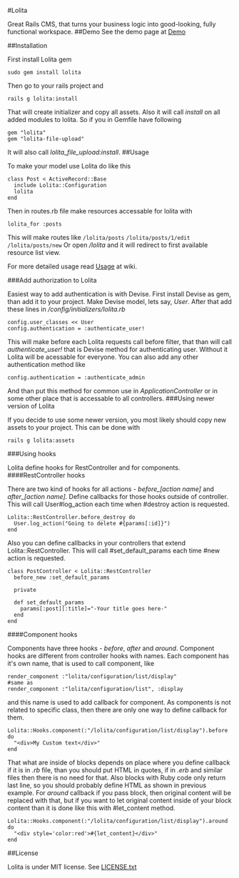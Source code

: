 #Lolita

Great Rails CMS, that turns your business logic into good-looking, fully functional workspace.
##Demo
See the demo page at [Demo](http://lolita-demo.ithouse.lv)

##Installation

First install Lolita gem
  
    sudo gem install lolita

Then go to your rails project and 
  
    rails g lolita:install

That will create initializer and copy all assets.
Also it will call *install* on all added modules to lolita. 
So if you in Gemfile have following
  
    gem "lolita"
    gem "lolita-file-upload"
It will also call *lolita_file_upload:install*.
##Usage
 
To make your model use Lolita do like this

    class Post < ActiveRecord::Base
      include Lolita::Configuration
      lolita
    end
Then in routes.rb file make resources accessable for lolita with  
  
    lolita_for :posts
This will make routes like
  `/lolita/posts`
  `/lolita/posts/1/edit`
  `/lolita/posts/new`
Or open */lolita* and it will redirect to first available resource list view.

For more detailed usage read [Usage](https://github.com/ithouse/lolita/wiki/Usage) at wiki.

###Add authorization to Lolita

Easiest way to add authentication is with Devise. First install Devise as gem, than add it to your project.
Make Devise model, lets say, *User*. After that add these lines in */config/initializers/lolita.rb*

    config.user_classes << User
    config.authentication = :authenticate_user!
This will make before each Lolita requests call before filter, that than will call *authenticate_user!*
that is Devise method for authenticating user. Without it Lolita will be acessable for everyone.
You can also add any other authentication method like
  
    config.authentication = :authenticate_admin
And than put this method for common use in *ApplicationController* or in some other place that is accessable
to all controllers.
###Using newer version of Lolita

If you decide to use some newer version, you most likely should copy new assets to your project. 
This can be done with
  
    rails g lolita:assets
###Using hooks

Lolita define hooks for RestController and for components.
####RestController hooks

There are two kind of hooks for all actions - *before_[action name]* and *after_[action name]*.
Define callbacks for those hooks outside of controller. This will call User#log_action each time when #destroy 
action is requested.

    Lolita::RestController.before_destroy do
      User.log_action("Going to delete #{params[:id]}") 
    end
Also you can define callbacks in your controllers that extend Lolita::RestController. This will call #set\_default\_params
each time #new action is requested.

    class PostController < Lolita::RestController
      before_new :set_default_params

      private

      def set_default_params
        params[:post][:title]="-Your title goes here-"
      end
    end
####Component hooks

Components have three hooks - *before*, *after* and *around*.
Component hooks are different from controller hooks with names. Each component has it's own name, that is used to
call component, like

    render_component :"lolita/configuration/list/display"
    #same as
    render_component :"lolita/configuration/list", :display
and this name is used to add callback for component. As components is not related to specific class, then there
are only one way to define callback for them.

    Lolita::Hooks.component(:"/lolita/configuration/list/display").before do
      "<div>My Custom text</div>"
    end
That what are inside of blocks depends on place where you define callback if it is in _.rb_ file, than you
should put HTML in quotes, if in _.erb_ and similar files then there is no need for that. Also blocks with 
Ruby code only return last line, so you should probably define HTML as shown in previous example.
For _around_ callback if you pass block, then original content will be replaced with that, but if you want
to let original content inside of your block content than it is done like this with #let_content method.

    Lolita::Hooks.component(:"/lolita/configuration/list/display").around do
      "<div style='color:red'>#{let_content}</div>"
    end
##License

Lolita is under MIT license. See [LICENSE.txt](https://github.com/ithouse/lolita/blob/master/LICENSE.txt)